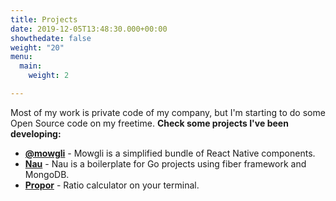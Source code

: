 ```yaml
---
title: Projects
date: 2019-12-05T13:48:30.000+00:00
showthedate: false
weight: "20"
menu:
  main:
    weight: 2

---
```

Most of my work is private code of my company, but I'm starting to do some Open Source code on my freetime. **Check some projects I've been developing:**

* [**@mowgli**](https://github.com/rafmst/mowgli "@mowgli") - Mowgli is a simplified bundle of React Native components.
* [**Nau**](https://github.com/rafmst/nau "Nau") - Nau is a boilerplate for Go projects using fiber framework and MongoDB.
* [**Propor**](https://github.com/rafmst/propor "Propor") - Ratio calculator on your terminal.